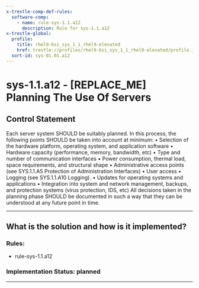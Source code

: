 ```yaml
---
x-trestle-comp-def-rules:
  software-comp:
    - name: rule-sys-1.1.a12
      description: Rule for sys-1.1.a12
x-trestle-global:
  profile:
    title: rhel9-bsi_sys_1_1_rhel9-elevated
    href: trestle://profiles/rhel9-bsi_sys_1_1_rhel9-elevated/profile.json
  sort-id: sys-01.01.a12
---
```


# sys-1.1.a12 - \[REPLACE_ME\] Planning The Use Of Servers

## Control Statement

Each server system SHOULD be suitably planned. In this process, the following points
SHOULD be taken into account at minimum:
• Selection of the hardware platform, operating system, and application software
• Hardware capacity (performance, memory, bandwidth, etc)
• Type and number of communication interfaces
• Power consumption, thermal load, space requirements, and structural shape
• Administrative access points (see SYS.1.1.A5 Protection of Administration Interfaces)
• User access
• Logging (see SYS.1.1.A10 Logging).
• Updates for operating systems and applications
• Integration into system and network management, backups, and protection systems
(virus protection, IDS, etc)
All decisions taken in the planning phase SHOULD be documented in such a way that they can
be understood at any future point in time.

______________________________________________________________________

## What is the solution and how is it implemented?

<!-- For implementation status enter one of: implemented, partial, planned, alternative, not-applicable -->

<!-- Note that the list of rules under ### Rules: is read-only and changes will not be captured after assembly to JSON -->

<!-- Add control implementation description here for control: sys-1.1.a12 -->

### Rules:

  - rule-sys-1.1.a12

### Implementation Status: planned

______________________________________________________________________
